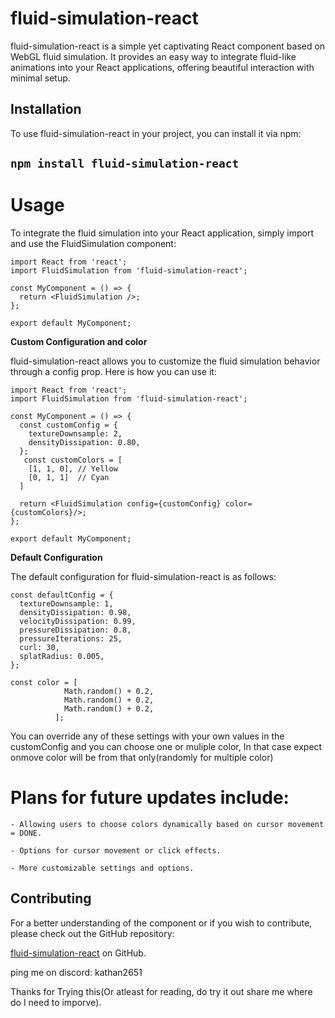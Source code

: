 # fluid-simulation-react

fluid-simulation-react is a simple yet captivating React component based on WebGL fluid simulation. It provides an easy way to integrate fluid-like animations into your React applications, offering beautiful interaction with minimal setup.

## Installation

To use fluid-simulation-react in your project, you can install it via npm:

## `npm install fluid-simulation-react`


# Usage


To integrate the fluid simulation into your React application, simply import and use the FluidSimulation component:


```
import React from 'react';
import FluidSimulation from 'fluid-simulation-react';

const MyComponent = () => {
  return <FluidSimulation />;
};

export default MyComponent;

```


**Custom Configuration and color**


fluid-simulation-react allows you to customize the fluid simulation behavior through a config prop. Here is how you can use it:

```
import React from 'react';
import FluidSimulation from 'fluid-simulation-react';

const MyComponent = () => {
  const customConfig = {
    textureDownsample: 2,
    densityDissipation: 0.80,
  };
   const customColors = [
    [1, 1, 0], // Yellow
    [0, 1, 1]  // Cyan
  ]

  return <FluidSimulation config={customConfig} color={customColors}/>;
};

export default MyComponent;

```

**Default Configuration**


The default configuration for fluid-simulation-react is as follows:

```
const defaultConfig = {
  textureDownsample: 1,
  densityDissipation: 0.98,
  velocityDissipation: 0.99,
  pressureDissipation: 0.8,
  pressureIterations: 25,
  curl: 30,
  splatRadius: 0.005,
};

const color = [
            Math.random() + 0.2,
            Math.random() + 0.2,
            Math.random() + 0.2,
          ];
```

You can override any of these settings with your own values in the customConfig and you can choose one or muliple color, In that case expect onmove  color will be from that only(randomly for multiple color)


# **Plans for future** updates include:

    - Allowing users to choose colors dynamically based on cursor movement = DONE.

    - Options for cursor movement or click effects.

    - More customizable settings and options.

## **Contributing**

For a better understanding of the component or if you wish to contribute, please check out the GitHub repository:

[fluid-simulation-react](https://github.com/KathanChaudhari/fluid-simulation-react) on GitHub.

ping me on discord: kathan2651

Thanks for Trying this(Or atleast for reading, do try it out share me where do I need to imporve).
